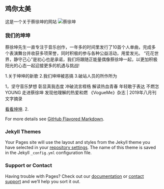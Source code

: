 ## 鸡你太美
这是一个关于蔡徐坤的网站
![蔡徐坤](https://c-ssl.duitang.com/uploads/item/201804/07/20180407184117_iemQv.jpeg)

### 我们的坤坤
 蔡徐坤先生一直专注于音乐创作，一年多的时间里发行了10首个人单曲，完成多个表演舞台并收获多项荣誉，同时积极的参与各种公益活动，用爱发光。 “花花世界，静守己心”是初心也是承诺，我们将跟随正能量偶像蔡徐坤一起，以更加积极阳光的心态一起迎接更多的机遇与挑战! 


1.关于坤坤的新歌
2.我们坤坤被恶搞
3.破站人员的所作所为

1，坚守音乐梦想  彰显真我态度
冲破流言桎梏  解读热血青春
年轻敢于表达  不燃怎YOUNG
走进蔡徐坤  发现他理解的热爱和燃
《VogueMe》杂志 | 2019年八月刊文字摘录

[看看坤坤](坤坤的奇妙旅程.html).
2.

For more details see [GitHub Flavored Markdown](https://guides.github.com/features/mastering-markdown/).

### Jekyll Themes

Your Pages site will use the layout and styles from the Jekyll theme you have selected in your [repository settings](https://github.com/Wyz0919/Wyz0919.github.io/settings). The name of this theme is saved in the Jekyll `_config.yml` configuration file.

### Support or Contact

Having trouble with Pages? Check out our [documentation](https://help.github.com/categories/github-pages-basics/) or [contact support](https://github.com/contact) and we’ll help you sort it out.
